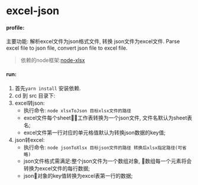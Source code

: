 # excel-json
#### profile:
主要功能:
解析excel文件为json格式文件, 转换 json文件为excel文件.
Parse excel file to json file, convert json file to excel file.
>依赖的node框架:[node-xlsx](https://github.com/mgcrea/node-xlsx)
#### run:
1. 首先`yarn install` 安装依赖.
2. cd 到 src 目录下:
3. excel转json:
   - 执行命令: `node xlsxToJson 目标xlsx文件的路径` 
   - excel文件每个sheet工作表转换为一个json文件, 文件名默认为sheet表名;
   - excel文件第一行对应的单元格值默认为转换json数据的key值;
4. json转excel:
   - 执行命令: `node jsonToXlsx 目标json文件的路径 转换后xlsx指定路径(可省略)` 
   - json文件格式需满足:整个json文件为一个数组对象, 数组每一个元素将会转换为excel文件的每行数据;
   - json对象的key值转换为excel表第一行的数据;